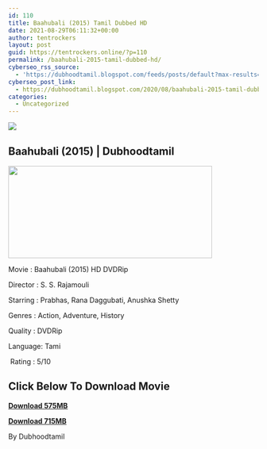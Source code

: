 ```yaml
---
id: 110
title: Baahubali (2015) Tamil Dubbed HD
date: 2021-08-29T06:11:32+00:00
author: tentrockers
layout: post
guid: https://tentrockers.online/?p=110
permalink: /baahubali-2015-tamil-dubbed-hd/
cyberseo_rss_source:
  - 'https://dubhoodtamil.blogspot.com/feeds/posts/default?max-results=150&start-index=151'
cyberseo_post_link:
  - https://dubhoodtamil.blogspot.com/2020/08/baahubali-2015-tamil-dubbed-hd.html
categories:
  - Uncategorized
---
```

<div class="media_block">
  <img src="https://1.bp.blogspot.com/-exsFfEwi4so/X0M235JzJJI/AAAAAAAACEY/iiyu17xn8MIKYvbQ0qczrs4oI5kZuM4OQCNcBGAsYHQ/s72-w410-h186-c/bahubali-movie-posters-1.jpg" class="media_thumbnail" />
</div>

## **Baahubali (2015) | Dubhoodtamil**

<div class="separator">
  <a href="https://1.bp.blogspot.com/-exsFfEwi4so/X0M235JzJJI/AAAAAAAACEY/iiyu17xn8MIKYvbQ0qczrs4oI5kZuM4OQCNcBGAsYHQ/s2100/bahubali-movie-posters-1.jpg" imageanchor="1"><img loading="lazy" border="0" data-original-height="954" data-original-width="2100" height="186" src="https://1.bp.blogspot.com/-exsFfEwi4so/X0M235JzJJI/AAAAAAAACEY/iiyu17xn8MIKYvbQ0qczrs4oI5kZuM4OQCNcBGAsYHQ/w410-h186/bahubali-movie-posters-1.jpg" width="410" /></a>
</div>

Movie	<span></span>:	<span></span>Baahubali (2015) HD DVDRip

Director	<span></span>:	<span></span>S. S. Rajamouli

Starring	<span></span>:	<span></span>Prabhas, Rana Daggubati, Anushka Shetty

Genres	<span></span>:	<span></span>Action, Adventure, History

Quality	<span></span>:	<span></span>DVDRip

Language:	<span></span>Tami

&nbsp;Rating	<span></span>: 5/10

## **<span>Click Below To Download Movie</span>**

**<span><a href="https://oncehelp.com/Baahubali-1-1" target="_blank" rel="noopener">Download 575MB</a></span>**

**<span><a href="https://oncehelp.com/Baahubali-1-2" target="_blank" rel="noopener">Download 715MB</a></span>**

By Dubhoodtamil